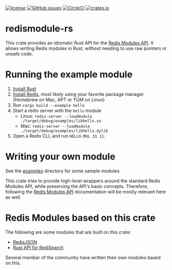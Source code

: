 [![license](https://img.shields.io/github/license/RedisLabsModules/redismodule-rs.svg)](https://github.com/RedisLabsModules/redismodule-rs/blob/master/LICENSE)
[![GitHub issues](https://img.shields.io/github/release/RedisLabsModules/redismodule-rs.svg)](https://github.com/RedisLabsModules/redismodule-rs/releases/latest)
[![CircleCI](https://circleci.com/gh/RedisLabsModules/redismodule-rs/tree/master.svg?style=svg)](https://circleci.com/gh/RedisLabsModules/redismodule-rs/tree/master)
[![crates.io](https://img.shields.io/crates/v/redis-module.svg)](https://crates.io/crates/redis-module)

# redismodule-rs

This crate provides an idiomatic Rust API for the [Redis Modules API](https://redis.io/topics/modules-intro).
It allows writing Redis modules in Rust, without needing to use raw pointers or unsafe code.

# Running the example module

1. [Install Rust](https://www.rust-lang.org/tools/install)
2. [Install Redis](https://redis.io/download), most likely using your favorite package manager (Homebrew on Mac, APT or YUM on Linux)
3. Run `cargo build --example hello`
4. Start a redis server with the `hello` module
   * Linux: `redis-server --loadmodule ./target/debug/examples/libhello.so`
   * Mac: `redis-server --loadmodule ./target/debug/examples/libhello.dylib`
5. Open a Redis CLI, and run `HELLO.MUL 31 11`.

# Writing your own module

See the [examples](examples) directory for some sample modules.

This crate tries to provide high-level wrappers around the standard Redis Modules API, while preserving the API's basic concepts.
Therefore, following the [Redis Modules API](https://redis.io/topics/modules-intro) documentation will be mostly relevant here as well.

# Redis Modules based on this crate

The following are some modules that are built on this crate:

- [RedisJSON](https://github.com/RedisJSON/RedisJSON)
- [Rust API for RediSearch](https://github.com/RediSearch/redisearch-api-rs)

Several member of the community have written their own modules based on this.
